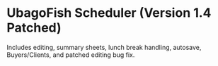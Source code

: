 # UbagoFish Scheduler (Version 1.4 Patched)
Includes editing, summary sheets, lunch break handling, autosave, Buyers/Clients, and patched editing bug fix.
